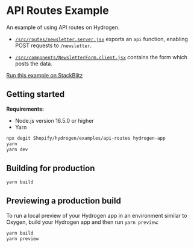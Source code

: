 # API Routes Example

An example of using API routes on Hydrogen.

- [`/src/routes/newsletter.server.jsx`](./src/routes/newsletter.server.jsx) exports an `api` function, enabling POST requests to `/newsletter`.

- [`/src/components/NewsletterForm.client.jsx`](./src/components/NewsletterForm.client.jsx) contains the form which posts the data.

[Run this example on StackBlitz](https://stackblitz.com/fork/github/shopify/hydrogen/tree/stackblitz/examples/api-routes)

## Getting started

**Requirements:**

- Node.js version 16.5.0 or higher
- Yarn

```bash
npx degit Shopify/hydrogen/examples/api-routes hydrogen-app
yarn
yarn dev
```

## Building for production

```bash
yarn build
```

## Previewing a production build

To run a local preview of your Hydrogen app in an environment similar to Oxygen, build your Hydrogen app and then run `yarn preview`:

```bash
yarn build
yarn preview
```

